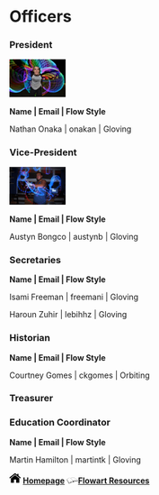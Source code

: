 
# Officers

### President
<img src="nate.jpg" width="100">  

**Name | Email | Flow Style**

Nathan Onaka | onakan | Gloving

### Vice-President
<img src="austyn.jpg" width="100">

**Name | Email | Flow Style**

Austyn Bongco | austynb | Gloving

### Secretaries 

**Name | Email | Flow Style**

Isami Freeman | freemani | Gloving

Haroun Zuhir | lebihhz | Gloving

### Historian

**Name | Email | Flow Style**

Courtney Gomes | ckgomes | Orbiting

### Treasurer

### Education Coordinator

**Name | Email | Flow Style**

Martin Hamilton | martintk | Gloving

<img src="home.png" width="20"> **[Homepage](index.md)**  <img src="book.png" width="20">**[Flowart Resources](flowresources.md)**
